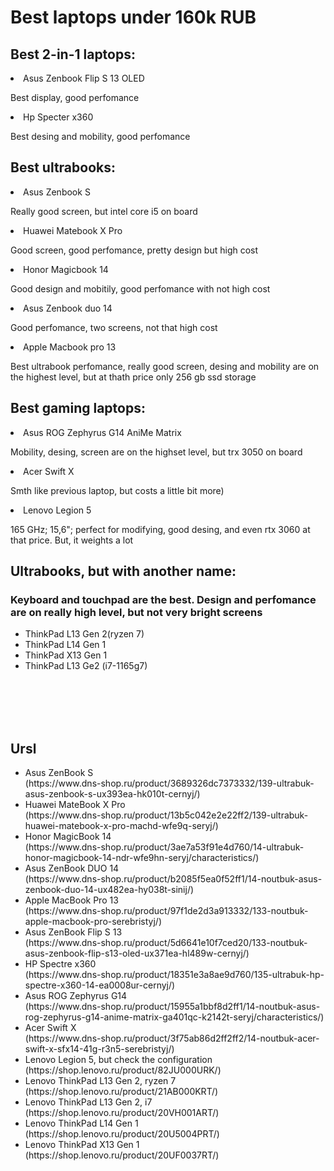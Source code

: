 # Best laptops under 160k RUB

 ## Best 2-in-1 laptops:
 <li> Asus Zenbook Flip S 13 OLED </li>
 <p> Best display, good perfomance </p>
 <li> Hp Specter x360 </li>
 <p> Best desing and mobility, good perfomance </p>


 ## Best ultrabooks:
 <li> Asus Zenbook S </li>
 <p> Really good screen, but intel core i5 on board </p>
 <li> Huawei Matebook X Pro </li>
 <p> Good screen, good perfomance, pretty design but high cost </p>
 <li> Honor Magicbook 14 </li>
 <p> Good design and mobitily, good perfomance with not high cost </p>
 <li> Asus Zenbook duo 14 </li>
 <p> Good perfomance, two screens, not that high cost </p>
 <li> Apple Macbook pro 13 </li>
 <p> Best ultrabook perfomance, really good screen, desing and mobility are on the highest level, but at thath price only 256 gb ssd storage </p>
 


 ## Best gaming laptops:
 <li> Asus ROG Zephyrus G14 AniMe Matrix </li>
 <p> Mobility, desing, screen are on the highset level, but trx 3050 on board </p>
 <li> Acer Swift X </li>
 <p> Smth like previous laptop, but costs a little bit more) </p>
 <li> Lenovo Legion 5 </li>
 <p> 165 GHz; 15,6"; perfect for modifying, good desing, and even rtx 3060 at that price. But, it weights a lot </p>


 ## Ultrabooks, but with another name:
 <h3>Keyboard and touchpad are the best. Design and perfomance are on really high level, but not very bright screens </h3>
 <ul>
 <li>ThinkPad L13 Gen 2(ryzen 7)</li>
 <li>ThinkPad L14 Gen 1</li>
 <li>ThinkPad X13 Gen 1</li>
 <li>ThinkPad L13 Ge2 (i7-1165g7)</li>
 </ul>

<br></br>
<br></br>

## Ursl

<ul>
<li> Asus ZenBook S <br> (https://www.dns-shop.ru/product/3689326dc7373332/139-ultrabuk-asus-zenbook-s-ux393ea-hk010t-cernyj/)</li>
<li> Huawei MateBook X Pro <br> (https://www.dns-shop.ru/product/13b5c042e2e22ff2/139-ultrabuk-huawei-matebook-x-pro-machd-wfe9q-seryj/)</li>
<li> Honor MagicBook 14 <br> (https://www.dns-shop.ru/product/3ae7a53f91e4d760/14-ultrabuk-honor-magicbook-14-ndr-wfe9hn-seryj/characteristics/)</li>
<li> Asus ZenBook DUO 14 <br> (https://www.dns-shop.ru/product/b2085f5ea0f52ff1/14-noutbuk-asus-zenbook-duo-14-ux482ea-hy038t-sinij/)</li>
<li> Apple MacBook Pro 13 <br> (https://www.dns-shop.ru/product/97f1de2d3a913332/133-noutbuk-apple-macbook-pro-serebristyj/)</li>
<li> Asus ZenBook Flip S 13 <br> (https://www.dns-shop.ru/product/5d6641e10f7ced20/133-noutbuk-asus-zenbook-flip-s13-oled-ux371ea-hl489w-cernyj/)</li>
<li> HP Spectre x360 <br> (https://www.dns-shop.ru/product/18351e3a8ae9d760/135-ultrabuk-hp-spectre-x360-14-ea0008ur-cernyj/)</li>
<li> Asus ROG Zephyrus G14 <br> (https://www.dns-shop.ru/product/15955a1bbf8d2ff1/14-noutbuk-asus-rog-zephyrus-g14-anime-matrix-ga401qc-k2142t-seryj/characteristics/)</li>
<li> Acer Swift X <br> (https://www.dns-shop.ru/product/3f75ab86d2ff2ff2/14-noutbuk-acer-swift-x-sfx14-41g-r3n5-serebristyj/)</li>
<li> Lenovo Legion 5, but check the configuration <br> (https://shop.lenovo.ru/product/82JU000URK/)</li>
<li> Lenovo ThinkPad L13 Gen 2, ryzen 7 <br> (https://shop.lenovo.ru/product/21AB000KRT/)</li>
<li> Lenovo ThinkPad L13 Gen 2, i7 <br> (https://shop.lenovo.ru/product/20VH001ART/)</li>
<li> Lenovo ThinkPad L14 Gen 1 <br> (https://shop.lenovo.ru/product/20U5004PRT/)</li>
<li> Lenovo ThinkPad X13 Gen 1 <br> (https://shop.lenovo.ru/product/20UF0037RT/)</li>
</ul>
